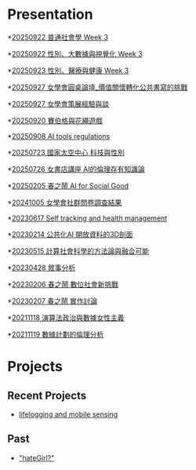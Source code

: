 # Presentation
*[20250922 普通社會學 Week 3]()

*[20250922 性別、大數據與視覺化 Week 3]()

*[20250923 性別、醫療與健康 Week 3]()

*[20250927 女學會圓桌論壇_價值關懷轉化公共書寫的挑戰](https://docs.google.com/presentation/d/e/2PACX-1vT0tuZJE3UTvx61-vVUPlvfolmiQD_6mryGfaD33f2OM7Dmt3Lc2i_P3lzlIhLI2mCNHBlWz_VBdGXp/pub?start=false&loop=false&delayms=3000)

*[20250927 女學會策展經驗與談](https://docs.google.com/presentation/d/e/2PACX-1vQsccjeHU1KXF8i2m20HtbEDza192CH3BfXQCX78JLbGKozlExiIFKb3lJehg55swnysKtYnudCI_zk/pub?start=false&loop=false&delayms=3000)

*[20250920 賽伯格與花繩遊戲]()

*[20250908 AI tools regulations]()

*[20250723 國家太空中心 科技與性別]()

*[20250726 女書店講座 AI的倫理存有知識論]()

*[20250205 春之鬧 AI for Social Good]()

*[20241005 女學會社群問卷調查結果]()

*[20230617 Self tracking and health management]()

*[20230214 公共化AI 開放資料的3D剖面]()

*[20230515 計算社會科學的方法論與融合可能]()

*[20230428 敘事分析]()

*[20230206 春之鬧 數位社會新挑戰]()

*[20230207 春之鬧 實作討論]()

*[20211118 演算法政治與數據女性主義]()

*[20211119 數據計劃的倫理分析]()


# Projects

## Recent Projects
* [lifelogging and mobile sensing]()

## Past
* ["hateGirl?"]()


